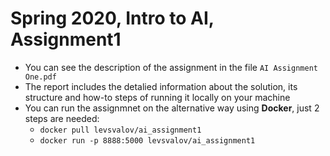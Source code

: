 # Spring 2020, Intro to AI, Assignment1
- You can see the description of the assignment in the file ```AI Assignment One.pdf```
- The report includes the detalied information about the solution, its structure and how-to steps of running it locally on your machine
- You can run the assignmnet on the alternative way using **Docker**, just 2 steps are needed:
  * ``` docker pull levsvalov/ai_assignment1 ```
  * ``` docker run -p 8888:5000 levsvalov/ai_assignment1 ```
